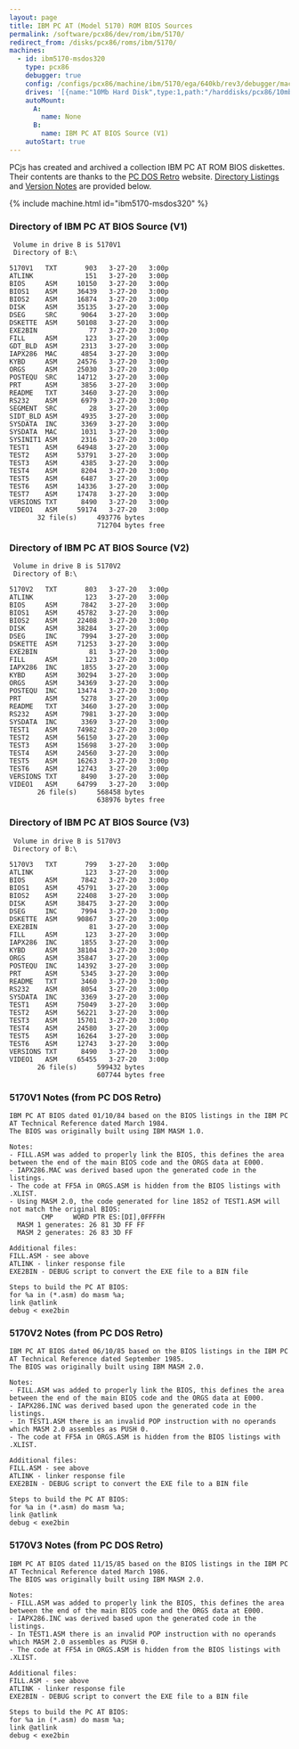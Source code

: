 ```yaml
---
layout: page
title: IBM PC AT (Model 5170) ROM BIOS Sources
permalink: /software/pcx86/dev/rom/ibm/5170/
redirect_from: /disks/pcx86/roms/ibm/5170/
machines:
  - id: ibm5170-msdos320
    type: pcx86
    debugger: true
    config: /configs/pcx86/machine/ibm/5170/ega/640kb/rev3/debugger/machine.xml
    drives: '[{name:"10Mb Hard Disk",type:1,path:"/harddisks/pcx86/10mb/MSDOS320-C400.json"}]'
    autoMount:
      A:
        name: None
      B:
        name: IBM PC AT BIOS Source (V1)
    autoStart: true
---
```


PCjs has created and archived a collection IBM PC AT ROM BIOS diskettes.  Their contents are thanks to the [PC DOS Retro](https://pcdosretro.github.io) website.  [Directory Listings](#directory-of-ibm-pc-at-bios-source-v1) and [Version Notes](#5170v1-notes-from-pc-dos-retro) are provided below.

{% include machine.html id="ibm5170-msdos320" %}

### Directory of IBM PC AT BIOS Source (V1)

     Volume in drive B is 5170V1
     Directory of B:\

    5170V1   TXT       903   3-27-20   3:00p
    ATLINK             151   3-27-20   3:00p
    BIOS     ASM     10150   3-27-20   3:00p
    BIOS1    ASM     36439   3-27-20   3:00p
    BIOS2    ASM     16874   3-27-20   3:00p
    DISK     ASM     35135   3-27-20   3:00p
    DSEG     SRC      9064   3-27-20   3:00p
    DSKETTE  ASM     50108   3-27-20   3:00p
    EXE2BIN             77   3-27-20   3:00p
    FILL     ASM       123   3-27-20   3:00p
    GDT_BLD  ASM      2313   3-27-20   3:00p
    IAPX286  MAC      4854   3-27-20   3:00p
    KYBD     ASM     24576   3-27-20   3:00p
    ORGS     ASM     25030   3-27-20   3:00p
    POSTEQU  SRC     14712   3-27-20   3:00p
    PRT      ASM      3856   3-27-20   3:00p
    README   TXT      3460   3-27-20   3:00p
    RS232    ASM      6979   3-27-20   3:00p
    SEGMENT  SRC        28   3-27-20   3:00p
    SIDT_BLD ASM      4935   3-27-20   3:00p
    SYSDATA  INC      3369   3-27-20   3:00p
    SYSDATA  MAC      1031   3-27-20   3:00p
    SYSINIT1 ASM      2316   3-27-20   3:00p
    TEST1    ASM     64948   3-27-20   3:00p
    TEST2    ASM     53791   3-27-20   3:00p
    TEST3    ASM      4385   3-27-20   3:00p
    TEST4    ASM      8204   3-27-20   3:00p
    TEST5    ASM      6487   3-27-20   3:00p
    TEST6    ASM     14336   3-27-20   3:00p
    TEST7    ASM     17478   3-27-20   3:00p
    VERSIONS TXT      8490   3-27-20   3:00p
    VIDEO1   ASM     59174   3-27-20   3:00p
           32 file(s)     493776 bytes
                          712704 bytes free

### Directory of IBM PC AT BIOS Source (V2)

     Volume in drive B is 5170V2
     Directory of B:\

    5170V2   TXT       803   3-27-20   3:00p
    ATLINK             123   3-27-20   3:00p
    BIOS     ASM      7842   3-27-20   3:00p
    BIOS1    ASM     45782   3-27-20   3:00p
    BIOS2    ASM     22408   3-27-20   3:00p
    DISK     ASM     38284   3-27-20   3:00p
    DSEG     INC      7994   3-27-20   3:00p
    DSKETTE  ASM     71253   3-27-20   3:00p
    EXE2BIN             81   3-27-20   3:00p
    FILL     ASM       123   3-27-20   3:00p
    IAPX286  INC      1855   3-27-20   3:00p
    KYBD     ASM     30294   3-27-20   3:00p
    ORGS     ASM     34369   3-27-20   3:00p
    POSTEQU  INC     13474   3-27-20   3:00p
    PRT      ASM      5278   3-27-20   3:00p
    README   TXT      3460   3-27-20   3:00p
    RS232    ASM      7981   3-27-20   3:00p
    SYSDATA  INC      3369   3-27-20   3:00p
    TEST1    ASM     74982   3-27-20   3:00p
    TEST2    ASM     56150   3-27-20   3:00p
    TEST3    ASM     15698   3-27-20   3:00p
    TEST4    ASM     24560   3-27-20   3:00p
    TEST5    ASM     16263   3-27-20   3:00p
    TEST6    ASM     12743   3-27-20   3:00p
    VERSIONS TXT      8490   3-27-20   3:00p
    VIDEO1   ASM     64799   3-27-20   3:00p
           26 file(s)     568458 bytes
                          638976 bytes free

### Directory of IBM PC AT BIOS Source (V3)

     Volume in drive B is 5170V3
     Directory of B:\

    5170V3   TXT       799   3-27-20   3:00p
    ATLINK             123   3-27-20   3:00p
    BIOS     ASM      7842   3-27-20   3:00p
    BIOS1    ASM     45791   3-27-20   3:00p
    BIOS2    ASM     22408   3-27-20   3:00p
    DISK     ASM     38475   3-27-20   3:00p
    DSEG     INC      7994   3-27-20   3:00p
    DSKETTE  ASM     90867   3-27-20   3:00p
    EXE2BIN             81   3-27-20   3:00p
    FILL     ASM       123   3-27-20   3:00p
    IAPX286  INC      1855   3-27-20   3:00p
    KYBD     ASM     38104   3-27-20   3:00p
    ORGS     ASM     35847   3-27-20   3:00p
    POSTEQU  INC     14392   3-27-20   3:00p
    PRT      ASM      5345   3-27-20   3:00p
    README   TXT      3460   3-27-20   3:00p
    RS232    ASM      8054   3-27-20   3:00p
    SYSDATA  INC      3369   3-27-20   3:00p
    TEST1    ASM     75049   3-27-20   3:00p
    TEST2    ASM     56221   3-27-20   3:00p
    TEST3    ASM     15701   3-27-20   3:00p
    TEST4    ASM     24580   3-27-20   3:00p
    TEST5    ASM     16264   3-27-20   3:00p
    TEST6    ASM     12743   3-27-20   3:00p
    VERSIONS TXT      8490   3-27-20   3:00p
    VIDEO1   ASM     65455   3-27-20   3:00p
           26 file(s)     599432 bytes
                          607744 bytes free

### 5170V1 Notes (from PC DOS Retro)

    IBM PC AT BIOS dated 01/10/84 based on the BIOS listings in the IBM PC AT Technical Reference dated March 1984.
    The BIOS was originally built using IBM MASM 1.0.
    
    Notes:
    - FILL.ASM was added to properly link the BIOS, this defines the area between the end of the main BIOS code and the ORGS data at E000.
    - IAPX286.MAC was derived based upon the generated code in the listings.
    - The code at FF5A in ORGS.ASM is hidden from the BIOS listings with .XLIST.
    - Using MASM 2.0, the code generated for line 1852 of TEST1.ASM will not match the original BIOS:
            CMP     WORD PTR ES:[DI],0FFFFH
      MASM 1 generates: 26 81 3D FF FF
      MASM 2 generates: 26 83 3D FF
    
    Additional files:
    FILL.ASM - see above
    ATLINK - linker response file
    EXE2BIN - DEBUG script to convert the EXE file to a BIN file
    
    Steps to build the PC AT BIOS:
    for %a in (*.asm) do masm %a;
    link @atlink
    debug < exe2bin

### 5170V2 Notes (from PC DOS Retro)

    IBM PC AT BIOS dated 06/10/85 based on the BIOS listings in the IBM PC AT Technical Reference dated September 1985.
    The BIOS was originally built using IBM MASM 2.0.
    
    Notes:
    - FILL.ASM was added to properly link the BIOS, this defines the area between the end of the main BIOS code and the ORGS data at E000.
    - IAPX286.INC was derived based upon the generated code in the listings.
    - In TEST1.ASM there is an invalid POP instruction with no operands which MASM 2.0 assembles as PUSH 0.
    - The code at FF5A in ORGS.ASM is hidden from the BIOS listings with .XLIST.
    
    Additional files:
    FILL.ASM - see above
    ATLINK - linker response file
    EXE2BIN - DEBUG script to convert the EXE file to a BIN file
    
    Steps to build the PC AT BIOS:
    for %a in (*.asm) do masm %a;
    link @atlink
    debug < exe2bin

### 5170V3 Notes (from PC DOS Retro)

    IBM PC AT BIOS dated 11/15/85 based on the BIOS listings in the IBM PC AT Technical Reference dated March 1986.
    The BIOS was originally built using IBM MASM 2.0.
    
    Notes:
    - FILL.ASM was added to properly link the BIOS, this defines the area between the end of the main BIOS code and the ORGS data at E000.
    - IAPX286.INC was derived based upon the generated code in the listings.
    - In TEST1.ASM there is an invalid POP instruction with no operands which MASM 2.0 assembles as PUSH 0.
    - The code at FF5A in ORGS.ASM is hidden from the BIOS listings with .XLIST.
    
    Additional files:
    FILL.ASM - see above
    ATLINK - linker response file
    EXE2BIN - DEBUG script to convert the EXE file to a BIN file
    
    Steps to build the PC AT BIOS:
    for %a in (*.asm) do masm %a;
    link @atlink
    debug < exe2bin
